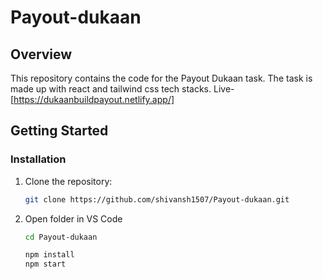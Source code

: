 # Payout-dukaan

## Overview

This repository contains the code for the Payout Dukaan task. The task is made up with react and tailwind css tech stacks.
Live-[https://dukaanbuildpayout.netlify.app/]

## Getting Started
### Installation

1. Clone the repository:

   ```bash
   git clone https://github.com/shivansh1507/Payout-dukaan.git
2. Open folder in VS Code
    ```bash
   cd Payout-dukaan

   npm install
   npm start
   
